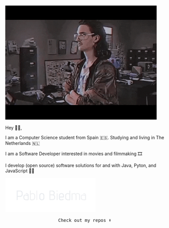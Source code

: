 ![image](https://github.com/pablobiedma/pablobiedma/blob/master/giphy.gif)



Hey 👋🏻,

I am a Computer Science student from Spain 🇪🇸. Studying and living in The Netherlands 🇳🇱

I am a Software Developer interested in movies and filmmaking 🎞️

I develop (open source) software solutions for and with Java, Pyton, and JavaScript 👨‍💻


![image](https://github.com/pablobiedma/pablobiedma/blob/master/pablo.gif)

<p align="center"><samp>
Check out my repos ⬇️  
  </samp>
</p>
